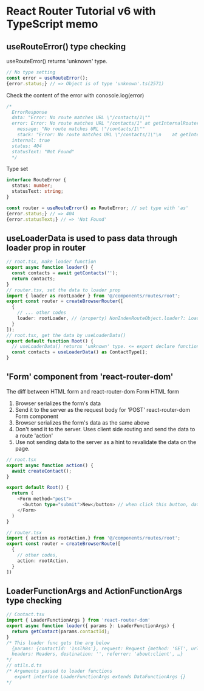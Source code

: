 # React Router Tutorial v6 with TypeScript memo

## useRouteError() type checking

useRouteError() returns 'unknown' type.

```ts
// No type setting
const error = useRouteError();
{error.status;} // => Object is of type 'unknown'.ts(2571)
```

Check the content of the error with conosole.log(error)

```ts
/*
  ErrorResponse
  data: "Error: No route matches URL \"/contacts/1\""
  error: Error: No route matches URL "/contacts/1" at getInternalRouterError (http://localhost:5173/node_modules/.vite/deps/react-router-dom.js?v=439b1c4e:2077:55) at createRouter (http://localhost:5173/node_modules/.vite/deps/react-router-dom.js?v=439b1c4e:890:17) at createBrowserRouter (http://localhost:5173/node_modules/.vite/deps/react-router-dom.js?v=439b1c4e:3187:10) at http://localhost:5173/src/main.tsx?t=1670077204000:9:16
    message: "No route matches URL \"/contacts/1\""
    stack: "Error: No route matches URL \"/contacts/1\"\n    at getInternalRouterError (http://localhost:5173/node_modules/.vite/deps/react-router-dom.js?v=439b1c4e:2077:55)\n    at createRouter (http://localhost:5173/node_modules/.vite/deps/react-router-dom.js?v=439b1c4e:890:17)\n    at createBrowserRouter (http://localhost:5173/node_modules/.vite/deps/react-router-dom.js?v=439b1c4e:3187:10)\n    at http://localhost:5173/src/main.tsx?t=1670077204000:9:16"
  internal: true
  status: 404
  statusText: "Not Found"
  */
```

Type set

```ts
interface RouteError {
  status: number;
  statusText: string;
}

const router = useRouteError() as RouteError; // set type with 'as'
{error.status;} // => 404
{error.statusText;} // => 'Not Found'
```

## useLoaderData is used to pass data through loader prop in router
```ts
// root.tsx, make loader function
export async function loader() {
  const contacts = await getContacts('');
  return contacts;
}
// router.tsx, set the data to loader prop
import { loader as rootLoader } from '@/components/routes/root';
export const router = createBrowserRouter([
  {
    // ... other codes
    loader: rootLoader, // (property) NonIndexRouteObject.loader?: LoaderFunction | undefined
  }
]);
// root.tsx, get the data by useLoaderData()
export default function Root() {
  // useLoaderData() returns 'unknown' type. <= export declare function useLoaderData(): unknown;
  const contacts = useLoaderData() as ContactType[];
}
```

## 'Form' component from 'react-router-dom'
The diff between HTML form and react-router-dom Form
HTML form
1. Browser serializes the form's data
2. Send it to the server as the request body for 'POST'
react-router-dom Form component
1. Browser serializes the form's data as the same above
2. Don't send it to the server. Uses client side routing and send the data to a route 'action'
3. Use not sending data to the server as a hint to revalidate the data on the page.
```ts
// root.tsx
export async function action() {
  await createContact();
}

export default Root() {
  return (
    <Form method="post">
      <button type="submit">New</button> // when click this button, data will be sent to 'action' in router.tsx
    </Form>
  )
}

// router.tsx
import { action as rootAction,} from '@/components/routes/root';
export const router = createBrowserRoute([
  {
    // other codes,
    action: rootAction,
  }
])
```

## LoaderFunctionArgs and ActionFunctionArgs type checking
```ts
// Contact.tsx
import { LoaderFunctionArgs } from 'react-router-dom'
export async function loader({ params }: LoaderFunctionArgs) {
  return getContact(params.contactId);
}
/* This loader func gets the arg below
  {params: {contactId: '1sslh8s'}, request: Request {method: 'GET', url: 'http://localhost:5173/contacts/1sslh8s', 
  headers: Headers, destination: '', referrer: 'about:client', …}
*/
// utils.d.ts
/* Arguments passed to loader functions
   export interface LoaderFunctionArgs extends DataFunctionArgs {}
*/
```